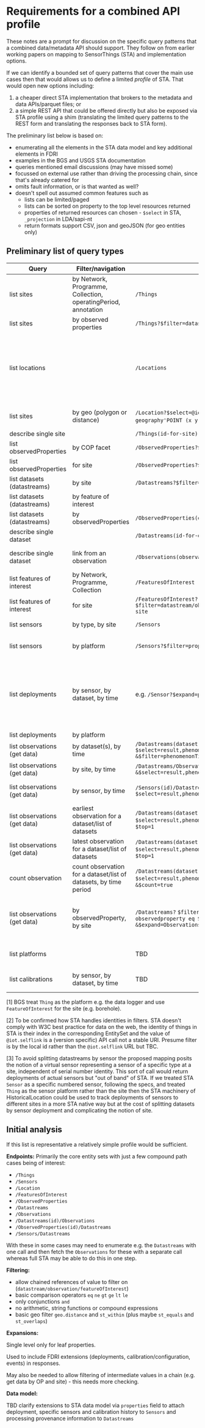 # Requirements for a combined API profile

These notes are a prompt for discussion on the specific query patterns that a combined data/metadata API should support. They follow on from earlier working papers on mapping to SensorThings (STA) and implementation options.

If we can identify a bounded set of query patterns that cover the main use cases then that would allows us to define a limited _profile_ of STA. That would open new options including:
1. a cheaper direct STA implementation that brokers to the metadata and data APIs/parquet files; or
2. a simple REST API that could be offered directly but also be exposed via STA profile using a shim (translating the limited query patterns to the REST form and translating the responses back to STA form).

The preliminary list below is based on:
* enumerating all the elements in the STA data model and key additional elements in FDRI
* examples in the BGS and USGS STA documentation
* queries mentioned email discussions (may have missed some)
* focussed on external use rather than driving the processing chain, since that's already catered for
* omits fault information, or is that wanted as well?
* doesn't spell out assumed common features such as
   * lists can be limited/paged
   * lists can be sorted on property to the top level resources returned
   * properties of returned resources can chosen - `$select` in STA, `_projection` in LDA/sapi-nt
   * return formats support CSV, json and geoJSON (for geo entities only)

## Preliminary list of query types

| Query | Filter/navigation | STA example | Notes |
|---|---|---|---|
| list sites | by Network, Programme, Collection, operatingPeriod, annotation | `/Things` | Assume map `Thing` to top level site [1], for STA annotations, operatingPeriod etc would be `properties` |
| list sites | by observed properties | `/Things?$filter=datastream/observedproperty eq STA-id-for-op` | [2] |
| list locations |  | `/Locations`  | In simple REST case location information is simply reported by site endpoint but STA users presumably would expect to be able list plain locations and then get sites from there, see next row |
| list sites | by geo (polygon or distance) | `/Location?$select=@iot.id` `&$filter=geo.distance(location, geography'POINT (x y)') lt d` `&$expand=Thing` | Unclear if can select nothing from Location to just get at the site |
| describe single site | | `/Things(id-for-site)` | |
| list observedProperties | by COP facet | `/ObservedProperties?$filter=properties.facet eq value` | |
| list observedProperties | for site | `/ObservedProperties?$filter=datastream/thing eq STA-id-for-site` | [2] |
| list datasets (datastreams) | by site | `/Datastreams?$filter=thing eq STA-id-for-site` | |
| list datasets (datastreams) | by feature of interest | | |
| list datasets (datastreams) | by observedProperties | `/ObservedProperties(op-id)/Datastreams` | |
| describe single dataset | | `/Datastreams(id-for-dataset)` | |
| describe single dataset | link from an observation | `/Observations(observation-id)/Datastreams` | For REST style include dataset URI in observation rows |
| list features of interest | by Network, Programme, Collection | `/FeaturesOfInterest` | |
| list features of interest | for site | `/FeaturesOfInterest?$filter=datastream/observation/featureOfInterest eq STA-id-for-site`  | |
| list sensors | by type, by site | `/Sensors` | Caveats about meaning of sensor |
| list sensors | by platform | `/Sensors?$filter=properties/platform eq uri-for-platform` | How much do end data users care about the nested platform structure? |
| list deployments | by sensor, by dataset, by time | e.g. `/Sensor?$expand=properties/deployments&$filter=...` | This would only list deployments for this logical sensor. Tracking deployments of physical sensors across sites would natively support in STA if we picked a different mapping between FDRI and STA [3] |
| list deployments | by platform | | |
| list observations (get data) | by dataset(s), by time | `/Datastreams(dataset-id)/Observations?` `$select=result,phenomenonTime,datastream` `&$filter=phenomenonTime gt 2021-04-01T00:00:00+00:00` | |
| list observations (get data) | by site, by time | `/Datastreams/Observations?$filter=thing eq site-id &$select=result,phenomenonTime,datastream` | |
| list observations (get data) | by sensor, by time | `/Sensors(id)/Datastreams/Observations?$select=result,phenomenonTime,datastream` | Not supported by BGS so might have to use `$expand` version |
| list observations (get data) | earliest observation for a dataset/list of datasets |  `/Datastreams(dataset-id)/Observations?` `$select=result,phenomenonTime` `&$orderby=phenomenonTime desc` `$top=1` | |
| list observations (get data) | latest observation for a dataset/list of datasets | `/Datastreams(dataset-id)/Observations?` `$select=result,phenomenonTime` `&$orderby=phenomenonTime asc` `$top=1` | |
| count observation | count observation for a dataset/list of datasets, by time period| `/Datastreams(dataset-id)/Observations?` `$select=result,phenomenonTime` `&$filter=phenomenonTime gt date` `&$count=true` | |
| list observations (get data) | by observedProperty, by site | `/Datastreams?` `$filter=thing eq STA-id-for-site and observedproperty eq STA-id-for-op` `&$expand=Observations($select=result,phenomenonTime,datastream)` | Could we use `/Datastreams/Observations` form but filter on the observed property of the datastream on the way through? |
| list platforms | | TBD | How much do end data users care about the nested platform structure?  |
| list calibrations | by sensor, by dataset, by time | TBD | Are all configuration and calibration items wanted for external use? |

[1] BGS treat `Thing` as the platform e.g. the data logger and use `FeatureOfInterest` for the site (e.g. borehole).

[2] To be confirmed how STA handles identities in filters. STA doesn't comply with W3C best practice for data on the web, the identity of things in STA is their index in the corresponding EntitySet and the value of `@iot.selflink` is a (version specific) API call not a stable URI. Presume filter is by the local id rather than the `@iot.selflink` URL but TBC.

[3] To avoid splitting datastreams by sensor the proposed mapping posits the notion of a virtual sensor representing a sensor of a specific type at a site, independent of serial number identity. This sort of call would return deployments of actual sensors but "out of band" of STA. If we treated STA `Sensor` as a specific numbered sensor, following the specs, and treated `Thing` as the sensor platform rather than the site then the STA machinery of HistoricalLocation could be used to track deployments of sensors to different sites in a more STA native way but at the cost of splitting datasets by sensor deployment and complicating the notion of site.

## Initial analysis

If this list is representative a relatively simple profile would be sufficient.

**Endpoints:** Primarily the core entity sets with just a few compound path cases being of interest:

* `/Things`
* `/Sensors`
* `/Location`
* `/FeaturesOfInterest`
* `/ObservedProperties`
* `/Datastreams`
* `/Observations`
* `/Datastreams(id)/Observations`
* `/ObservedProperties(id)/Datastreams`
* `/Sensors/Datastreams`

With these in some cases may need to enumerate e.g. the `Datastreams` with one call and then fetch the `Observations` for these with a separate call whereas full STA may be able to do this in one step.

**Filtering:**

* allow chained references of value to filter on (`datastream/observation/featureOfInterest`)
* basic comparison operators `eq` `ne` `gt` `ge` `lt` `le`
* only conjunctions `and`
* no arithmetic, string functions or compound expressions
* basic geo filter `geo.distance` and  `st_within`  (plus maybe `st_equals` and `st_overlaps`)

**Expansions:**

Single level only for leaf properties.

Used to include FDRI extensions (deployments, calibration/configuration, events) in responses.

May also be needed to allow filtering of intermediate values in a chain (e.g. get data by OP and site) - this needs more checking.

**Data model:**

TBD clarify extensions to STA data model via `properties` field to attach deployment, specific sensors and calibration history to `Sensors` and processing provenance information to `Datastreams`
